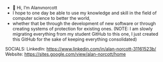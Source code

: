 - 👋 Hi, I’m Alanvnorcott
- I hope to one day be able to use my knowledge and skill in the field of computer science to better the world,
- whether that be through the development of new software or through creating systems of protection for existing ones.
(NOTE: I am slowly migrating everything from my student GitHub to this one, I just created this GitHub for the sake of keeping everything consolidated)


SOCIALS:
LinkedIn: https://www.linkedin.com/in/alan-norcott-31161523b/
Website: https://sites.google.com/view/alan-norcott/home
